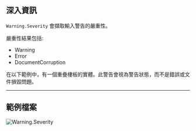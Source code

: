## 深入資訊
`Warning.Severity` 會擷取輸入警告的嚴重性。

嚴重性結果包括:
- Warning
- Error
- DocumentCorruption

在以下範例中，有一個重疊樓板的實體。此警告會視為警告狀態，而不是錯誤或文件損毀問題。
___
## 範例檔案

![Warning.Severity](./Revit.Application.Warning.Severity_img.jpg)
